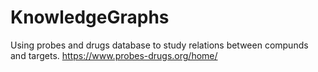 # KnowledgeGraphs

Using probes and drugs database to study relations between compunds and targets.
https://www.probes-drugs.org/home/
